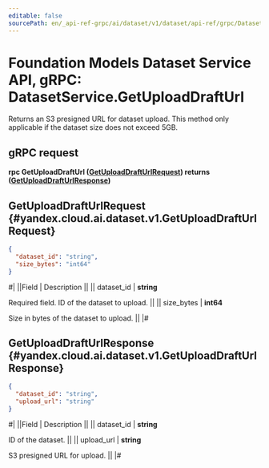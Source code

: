 ```yaml
---
editable: false
sourcePath: en/_api-ref-grpc/ai/dataset/v1/dataset/api-ref/grpc/Dataset/getUploadDraftUrl.md
---
```


# Foundation Models Dataset Service API, gRPC: DatasetService.GetUploadDraftUrl

Returns an S3 presigned URL for dataset upload.
This method only applicable if the dataset size does not exceed 5GB.

## gRPC request

**rpc GetUploadDraftUrl ([GetUploadDraftUrlRequest](#yandex.cloud.ai.dataset.v1.GetUploadDraftUrlRequest)) returns ([GetUploadDraftUrlResponse](#yandex.cloud.ai.dataset.v1.GetUploadDraftUrlResponse))**

## GetUploadDraftUrlRequest {#yandex.cloud.ai.dataset.v1.GetUploadDraftUrlRequest}

```json
{
  "dataset_id": "string",
  "size_bytes": "int64"
}
```

#|
||Field | Description ||
|| dataset_id | **string**

Required field. ID of the dataset to upload. ||
|| size_bytes | **int64**

Size in bytes of the dataset to upload. ||
|#

## GetUploadDraftUrlResponse {#yandex.cloud.ai.dataset.v1.GetUploadDraftUrlResponse}

```json
{
  "dataset_id": "string",
  "upload_url": "string"
}
```

#|
||Field | Description ||
|| dataset_id | **string**

ID of the dataset. ||
|| upload_url | **string**

S3 presigned URL for upload. ||
|#